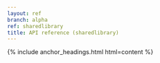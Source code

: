 ```yaml
---
layout: ref
branch: alpha
ref: sharedlibrary
title: API reference (sharedlibrary)
---
```

{% include anchor_headings.html html=content %}